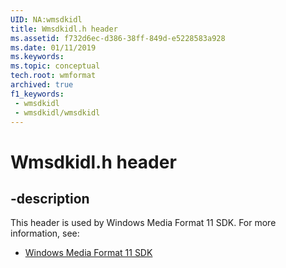 ```yaml
---
UID: NA:wmsdkidl
title: Wmsdkidl.h header
ms.assetid: f732d6ec-d386-38ff-849d-e5228583a928
ms.date: 01/11/2019
ms.keywords: 
ms.topic: conceptual
tech.root: wmformat
archived: true
f1_keywords:
 - wmsdkidl
 - wmsdkidl/wmsdkidl
---
```


# Wmsdkidl.h header


## -description

This header is used by Windows Media Format 11 SDK. For more information, see:

- [Windows Media Format 11 SDK](../_wmformat/index.md)

